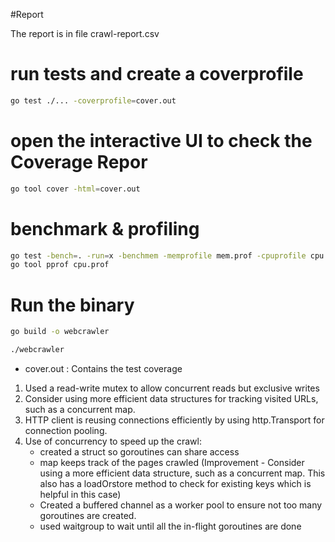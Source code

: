 #Report

The report is in file crawl-report.csv

# run tests and create a coverprofile

```sh
go test ./... -coverprofile=cover.out
```

# open the interactive UI to check the Coverage Repor

```sh
go tool cover -html=cover.out
```

# benchmark & profiling

```sh
go test -bench=. -run=x -benchmem -memprofile mem.prof -cpuprofile cpu.prof -benchtime=10s > 0.bench
go tool pprof cpu.prof

```

# Run the binary

```sh
go build -o webcrawler

./webcrawler
```

- cover.out : Contains the test coverage

1. Used a read-write mutex to allow concurrent reads but exclusive writes
2. Consider using more efficient data structures for tracking visited URLs, such as a concurrent map.
3. HTTP client is reusing connections efficiently by using http.Transport for connection pooling.
4. Use of concurrency to speed up the crawl:
   - created a struct so goroutines can share access
   - map keeps track of the pages crawled (Improvement - Consider using a more efficient data structure, such as a concurrent map. This also has a loadOrstore method to check for existing keys which is helpful in this case)
   - Created a buffered channel as a worker pool to ensure not too many goroutines are created.
   - used waitgroup to wait until all the in-flight goroutines are done
